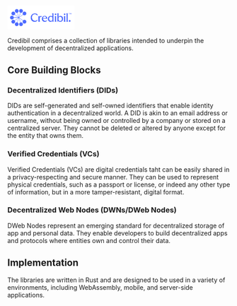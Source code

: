 <img src="logo-lockup.svg" alt="logo" width="30%"/>

Credibil comprises a collection of libraries intended to underpin the development
of decentralized applications.

## Core Building Blocks

### Decentralized Identifiers (DIDs)

DIDs are self-generated and self-owned identifiers that enable identity 
authentication in a decentralized world. A DID is akin to an email address or
username, without being owned or controlled by a company or stored on a
centralized server. They cannot be deleted or altered by anyone except for
the entity that owns them.

### Verified Credentials (VCs)

Verified Credentials (VCs) are digital credentials taht can be easily shared in
a privacy-respecting and secure manner. They can be used to represent physical
credentials, such as a passport or license, or indeed any other type of 
information, but in a more tamper-resistant, digital format.

### Decentralized Web Nodes (DWNs/DWeb Nodes)

DWeb Nodes represent an emerging standard for decentralized storage of app
and personal data. They enable developers to build decentralized apps and 
protocols where entities own and control their data.

## Implementation

The libraries are written in Rust and are designed to be used in a variety of environments, including WebAssembly, mobile, and server-side applications.
